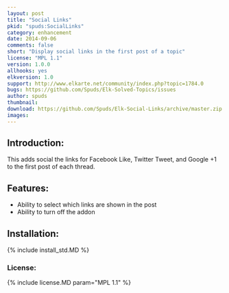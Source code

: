 ```yaml
---
layout: post
title: "Social Links"
pkid: "spuds:SocialLinks"
category: enhancement
date: 2014-09-06
comments: false
short: "Display social links in the first post of a topic"
license: "MPL 1.1"
version: 1.0.0
allhooks: yes
elkversion: 1.0
support: http://www.elkarte.net/community/index.php?topic=1784.0
bugs: https://github.com/Spuds/Elk-Solved-Topics/issues
author: spuds
thumbnail:
download: https://github.com/Spuds/Elk-Social-Links/archive/master.zip
images:
---
```


## Introduction:
This adds social the links for Facebook Like, Twitter Tweet, and Google +1 to the first post of each thread.

## Features:
-  Ability to select which links are shown in the post
-  Ability to turn off the addon

## Installation:
{% include install_std.MD %}

### License:
{% include license.MD param="MPL 1.1" %}
